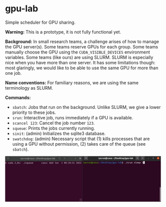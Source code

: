 # gpu-lab
Simple scheduler for GPU sharing.

**Warning:** This is a prototype, it is not fully functional yet.

**Background:** In small research teams, a challenge arises of how to manage the GPU server(s). Some teams reserve GPUs for each group. Some teams manually choose the GPU using the `CUDA_VISIBLE_DEVICES` environment variables. Some teams (like ours) are using SLURM. SLURM is especially nice when you have more than one server. It has some limitations though: most glaringly, we would like to be able to use the same GPU for more than one job.

**Name conventions:** For familiary reasons, we are using the same terminology as SLURM.

**Commands:**

* `sbatch`: Jobs that run on the background. Unlike SLURM, we give a lower priority to these jobs.
* `srun`: Interactive job, runs immediately if a GPU is available.
* `scancel 123`: Cancel the job number `123`.
* `squeue`: Prints the jobs currently running.
* `sinit`: (admin) Initializes the sqlite3 database.
* `swatchdog`: (admin) Necessary script that (1) kills processes that are using a GPU without permission, (2) takes care of the queue (see `sbatch`).

![Screenshot](gpu-lab.gif)
